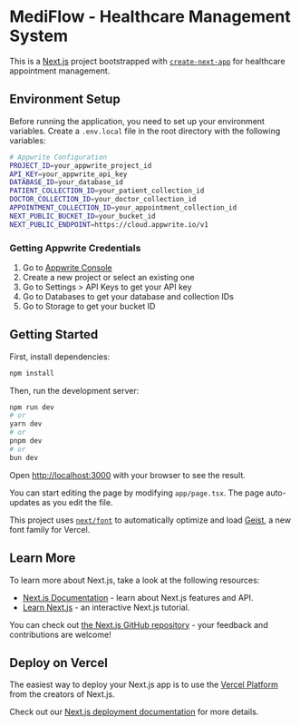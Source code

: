 # MediFlow - Healthcare Management System

This is a [Next.js](https://nextjs.org) project bootstrapped with [`create-next-app`](https://nextjs.org/docs/app/api-reference/cli/create-next-app) for healthcare appointment management.

## Environment Setup

Before running the application, you need to set up your environment variables. Create a `.env.local` file in the root directory with the following variables:

```bash
# Appwrite Configuration
PROJECT_ID=your_appwrite_project_id
API_KEY=your_appwrite_api_key
DATABASE_ID=your_database_id
PATIENT_COLLECTION_ID=your_patient_collection_id
DOCTOR_COLLECTION_ID=your_doctor_collection_id
APPOINTMENT_COLLECTION_ID=your_appointment_collection_id
NEXT_PUBLIC_BUCKET_ID=your_bucket_id
NEXT_PUBLIC_ENDPOINT=https://cloud.appwrite.io/v1
```

### Getting Appwrite Credentials

1. Go to [Appwrite Console](https://console.appwrite.io/)
2. Create a new project or select an existing one
3. Go to Settings > API Keys to get your API key
4. Go to Databases to get your database and collection IDs
5. Go to Storage to get your bucket ID

## Getting Started

First, install dependencies:

```bash
npm install
```

Then, run the development server:

```bash
npm run dev
# or
yarn dev
# or
pnpm dev
# or
bun dev
```

Open [http://localhost:3000](http://localhost:3000) with your browser to see the result.

You can start editing the page by modifying `app/page.tsx`. The page auto-updates as you edit the file.

This project uses [`next/font`](https://nextjs.org/docs/app/building-your-application/optimizing/fonts) to automatically optimize and load [Geist](https://vercel.com/font), a new font family for Vercel.

## Learn More

To learn more about Next.js, take a look at the following resources:

- [Next.js Documentation](https://nextjs.org/docs) - learn about Next.js features and API.
- [Learn Next.js](https://nextjs.org/learn) - an interactive Next.js tutorial.

You can check out [the Next.js GitHub repository](https://github.com/vercel/next.js) - your feedback and contributions are welcome!

## Deploy on Vercel

The easiest way to deploy your Next.js app is to use the [Vercel Platform](https://vercel.com/new?utm_medium=default-template&filter=next.js&utm_source=create-next-app&utm_campaign=create-next-app-readme) from the creators of Next.js.

Check out our [Next.js deployment documentation](https://nextjs.org/docs/app/building-your-application/deploying) for more details.
